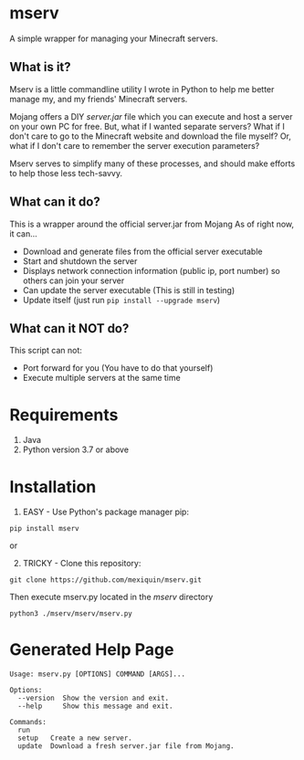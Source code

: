 # mserv
A simple wrapper for managing your Minecraft servers.

## What is it?
Mserv is a little commandline utility I wrote in Python to help me better
manage my, and my friends' Minecraft servers.  

Mojang offers a DIY *server.jar* file 
which you can execute and host a server on your own PC for free. But, what if I wanted
separate servers? What if I don't care to go to the Minecraft website and download the file myself?
Or, what if I don't care to remember the server execution parameters?  

Mserv serves to simplify many of these processes, and should make efforts to help those less tech-savvy.

## What can it do?
This is a wrapper around the official server.jar from Mojang
As of right now, it can...

- Download and generate files from the official server executable
- Start and shutdown the server
- Displays network connection information (public ip, port number) so others can join your server
- Can update the server executable (This is still in testing)
- Update itself (just run ```pip install --upgrade mserv```)

## What can it NOT do?
This script can not:
- Port forward for you (You have to do that yourself)
- Execute multiple servers at the same time

# Requirements
1. Java
2. Python version 3.7 or above

# Installation

1. EASY - Use Python's package manager pip:
  ```shell
  pip install mserv
  ```

or  

2. TRICKY - Clone this repository:
```shell
git clone https://github.com/mexiquin/mserv.git
```  

Then execute mserv.py located in the *mserv* directory
```shell
python3 ./mserv/mserv/mserv.py
```

# Generated Help Page
```
Usage: mserv.py [OPTIONS] COMMAND [ARGS]...

Options:
  --version  Show the version and exit.
  --help     Show this message and exit.

Commands:
  run
  setup   Create a new server.
  update  Download a fresh server.jar file from Mojang.

```

